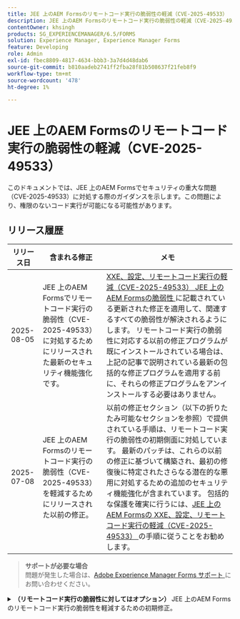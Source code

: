 ```yaml
---
title: JEE 上のAEM Formsのリモートコード実行の脆弱性の軽減（CVE-2025-49533）
description: JEE 上のAEM Formsのリモートコード実行の脆弱性の軽減（CVE-2025-49533）
contentOwner: khsingh
products: SG_EXPERIENCEMANAGER/6.5/FORMS
solution: Experience Manager, Experience Manager Forms
feature: Developing
role: Admin
exl-id: fbec8809-4817-4634-bbb3-3a7d4d48dab6
source-git-commit: b810aadeb2741ff2fba28f81b508637f21feb8f9
workflow-type: tm+mt
source-wordcount: '478'
ht-degree: 1%

---
```



# JEE 上のAEM Formsのリモートコード実行の脆弱性の軽減（CVE-2025-49533）

このドキュメントでは、JEE 上のAEM Formsでセキュリティの重大な問題（CVE-2025-49533）に対処する際のガイダンスを示します。この問題により、権限のないコード実行が可能になる可能性があります。

## リリース履歴

| リリース日 | 含まれる修正 | メモ |
|------------|-----------------------------------------------------------------------------------------------------|---|
| 2025-08-05 | JEE 上のAEM Formsでリモートコード実行の脆弱性（CVE-2025-49533）に対処するためにリリースされた最新のセキュリティ機能強化です。 | [XXE、設定、リモートコード実行の軽減（CVE-2025-49533） JEE 上のAEM Formsの脆弱性 ](/help/forms/using/mitigating-xxe-and-configuration-vulnerabilities-for-experience-manager-forms-jee.md) に記載されている更新された修正を適用して、関連するすべての脆弱性が解決されるようにします。 リモートコード実行の脆弱性に対応する以前の修正プログラムが既にインストールされている場合は、上記の記事で説明されている最新の包括的な修正プログラムを適用する前に、それらの修正プログラムをアンインストールする必要はありません。 |
| 2025-07-08 | JEE 上のAEM Formsのリモートコード実行の脆弱性（CVE-2025-49533）を軽減するためにリリースされた以前の修正。 | 以前の修正セクション（以下の折りたたみ可能なセクションを参照）で提供されている手順は、リモートコード実行の脆弱性の初期側面に対処しています。 最新のパッチは、これらの以前の修正に基づいて構築され、最初の修復後に特定されたさらなる潜在的な悪用に対処するための追加のセキュリティ機能強化が含まれています。 包括的な保護を確実に行うには、[JEE 上のAEM Formsの XXE、設定、リモートコード実行の軽減（CVE-2025-49533） ](/help/forms/using/mitigating-xxe-and-configuration-vulnerabilities-for-experience-manager-forms-jee.md) の手順に従うことをお勧めします。 |

> **サポートが必要な場合**\
> 問題が発生した場合は、[Adobe Experience Manager Forms サポート ](https://business.adobe.com/in/support/main.html) にお問い合わせください。



<details>
<summary><b> （リモートコード実行の脆弱性に対してはオプション） </b>JEE 上のAEM Formsのリモートコード実行の脆弱性を軽減するための初期修正。</summary>

リリース日：2025-07-08

この修正は、JEE スタンドアロンデプロイメントのAdobe Experience Manager 6.5 Formsにのみ適用されます。 スタンドアロンデプロイメントは、AEM オーサーまたはパブリッシュ EAR がインストールされていないAEM Forms インストールです。

## 解決策

| AEM Forms バージョン | 必須のアクション |
|---|---|
| JEE デプロイメントのAEM 6.5 Forms サービスパック 18 - スタンドアロンのAEM Formsの JEE デプロイメントのサービスパック 23 | [ ホットフィックスの適用 ](#apply-the-hotfix) |
| JEE 上のAEM 6.5 Forms サービスパック 17 以前 | サポートされているサービスパックバージョンにアップグレードし、新しいバージョンに推奨される軽減手順を適用します |

> **メモ**:AEM Formsが公式にサポートしているサービスパックは、最新の 6 つのみです。 古いバージョンを使用しているユーザーは、まず最新のサービスパックにアップグレードしてから、必要なセキュリティ対策を実装する必要があります。

### ホットフィックスの適用

1. **ホットフィックスをダウンロードします。**
   * Adobe ソフトウェア配布にアクセスして、[ ホットフィックス ](https://nam04.safelinks.protection.outlook.com/?url=https%3A%2F%2Fexperience.adobe.com%2F%23%2Fdownloads%2Fcontent%2Fsoftware-distribution%2Fen%2Faem.html%3Fpackage%3D%2Fcontent%2Fsoftware-distribution%2Fen%2Fdetails.html%2Fcontent%2Fdam%2Faem%2Fpublic%2Fadobe%2Fpackages%2Fcq650%2Fhotfix%2FAEM%25206.5%2520Unauthenticated%2520RCE%2520in%2520LiveCycle&data=05%7C02%7Ckhsingh%40adobe.com%7Cf29c8505258840beed0408ddbe2956ff%7Cfa7b1b5a7b34438794aed2c178decee1%7C0%7C0%7C638875806949179671%7CUnknown%7CTWFpbGZsb3d8eyJFbXB0eU1hcGkiOnRydWUsIlYiOiIwLjAuMDAwMCIsIlAiOiJXaW4zMiIsIkFOIjoiTWFpbCIsIldUIjoyfQ%3D%3D%7C0%7C%7C%7C&sdata=0GELRBKwhkAFB6fmXNIsbsruBXquhhWX1BMGySEZutY%3D&reserved=0) をダウンロードします。
   * ホットフィックス ファイルをローカルマシンに保存します。
   * ダウンロードしたファイルの整合性を確認します。

2. **ホットフィックスのインストール：**
   * **AEM Workbench** を開きます。
   * 該当するAEM Forms サーバーに接続します。
   * **ウィンドウ → コンポーネント→表示** に移動します。
   * コンポーネント ビューを右クリックし、[ コンポーネントのインストール ] を選択します。
   * ホットフィックス ファイルを参照して選択します。
   * インストールウィザードのプロンプトに従い、完了するまで待ちます。

3. **待機と検証：**
   * すべてのサービスが完全に初期化されるのを待ちます。

</details>

